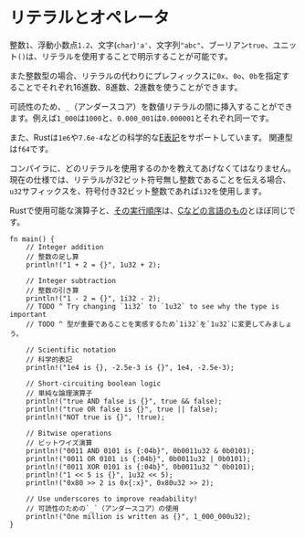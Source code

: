 <!--
# Literals and operators
-->
# リテラルとオペレータ

<!--
Integers `1`, floats `1.2`, characters `'a'`, strings `"abc"`, booleans `true`
and the unit type `()` can be expressed using literals.
-->
整数`1`、浮動小数点`1.2`、文字(`char`)`'a'`、文字列`"abc"`、ブーリアン`true`、ユニット`()`は、リテラルを使用することで明示することが可能です。

<!--
Integers can, alternatively, be expressed using hexadecimal, octal or binary
notation using these prefixes respectively: `0x`, `0o` or `0b`.
-->
また整数型の場合、リテラルの代わりにプレフィックスに`0x`、`0o`、`0b`を指定することでそれぞれ16進数、8進数、2進数を使うことができます。

<!--
Underscores can be inserted in numeric literals to improve readability, e.g.
`1_000` is the same as `1000`, and `0.000_001` is the same as `0.000001`.
-->
可読性のため、`_`（アンダースコア）を数値リテラルの間に挿入することができます。例えば`1_000`は`1000`と、`0.000_001`は`0.000001`とそれぞれ同一です。

<!--
Rust also supports scientific [E-notation][enote], e.g. `1e6`, `7.6e-4`. The
associated type is `f64`.
-->
また、Rustは`1e6`や`7.6e-4`などの科学的な[E表記][enote]をサポートしています。
関連型は`f64`です。

<!--
We need to tell the compiler the type of the literals we use. For now,
we'll use the `u32` suffix to indicate that the literal is an unsigned 32-bit
integer, and the `i32` suffix to indicate that it's a signed 32-bit integer.
-->
コンパイラに、どのリテラルを使用するのかを教えてあげなくてはなりません。現在の仕様では、リテラルが32ビット符号無し整数であることを伝える場合、`u32`サフィックスを、符号付き32ビット整数であれば`i32`を使用します。

<!--
The operators available and their precedence [in Rust][rust op-prec] are similar
to other [C-like languages][op-prec].
-->
Rustで使用可能な演算子と、[その実行順序][rust op-prec]は、[Cなどの言語のもの][op-prec]とほぼ同じです。

```rust,editable
fn main() {
    // Integer addition
    // 整数の足し算
    println!("1 + 2 = {}", 1u32 + 2);

    // Integer subtraction
    // 整数の引き算
    println!("1 - 2 = {}", 1i32 - 2);
    // TODO ^ Try changing `1i32` to `1u32` to see why the type is important
    // TODO ^ 型が重要であることを実感するため`1i32`を`1u32`に変更してみましょう。

    // Scientific notation
    // 科学的表記
    println!("1e4 is {}, -2.5e-3 is {}", 1e4, -2.5e-3);

    // Short-circuiting boolean logic
    // 単純な論理演算子
    println!("true AND false is {}", true && false);
    println!("true OR false is {}", true || false);
    println!("NOT true is {}", !true);

    // Bitwise operations
    // ビットワイズ演算
    println!("0011 AND 0101 is {:04b}", 0b0011u32 & 0b0101);
    println!("0011 OR 0101 is {:04b}", 0b0011u32 | 0b0101);
    println!("0011 XOR 0101 is {:04b}", 0b0011u32 ^ 0b0101);
    println!("1 << 5 is {}", 1u32 << 5);
    println!("0x80 >> 2 is 0x{:x}", 0x80u32 >> 2);

    // Use underscores to improve readability!
    // 可読性のための`_`（アンダースコア）の使用
    println!("One million is written as {}", 1_000_000u32);
}
```

[enote]: https://en.wikipedia.org/wiki/Scientific_notation#E_notation
[rust op-prec]: https://doc.rust-lang.org/reference/expressions.html#expression-precedence
[op-prec]: https://en.wikipedia.org/wiki/Operator_precedence#Programming_languages
